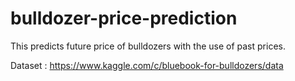 # bulldozer-price-prediction
This predicts future price of bulldozers with the use of past prices.

Dataset : https://www.kaggle.com/c/bluebook-for-bulldozers/data